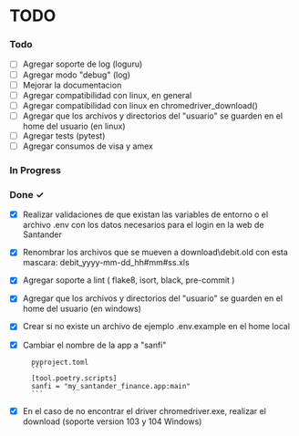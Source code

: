 # TODO

### Todo

- [ ] Agregar soporte de log (loguru)
- [ ] Agregar modo "debug" (log)
- [ ] Mejorar la documentacion
- [ ] Agregar compatibilidad con linux, en general
- [ ] Agregar compatibilidad con linux en chromedriver_download()
- [ ] Agregar que los archivos y directorios del "usuario" se guarden en el home del usuario (en linux)
- [ ] Agregar tests (pytest)
- [ ] Agregar consumos de visa y amex

### In Progress


### Done ✓

- [x] Realizar validaciones de que existan las variables de entorno o el archivo .env con los datos necesarios para el login en la web de Santander

- [x] Renombrar los archivos que se mueven a download\debit.old con esta mascara: debit_yyyy-mm-dd_hh#mm#ss.xls

- [x] Agregar soporte a lint ( flake8, isort, black, pre-commit )

- [x] Agregar que los archivos y directorios del "usuario" se guarden en el home del usuario (en windows)
- [x] Crear si no existe un archivo de ejemplo .env.example en el home local
- [x] Cambiar el nombre de la app a "sanfi"

        pyproject.toml
        ```
        [tool.poetry.scripts]
        sanfi = "my_santander_finance.app:main"
        ```
- [x] En el caso de no encontrar el driver chromedriver.exe, realizar el download (soporte version 103 y 104 Windows)
